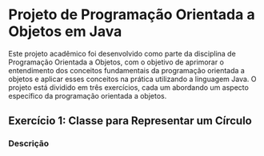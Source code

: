 # Projeto de Programação Orientada a Objetos em Java

Este projeto acadêmico foi desenvolvido como parte da disciplina de Programação Orientada a Objetos, com o objetivo de aprimorar o entendimento dos conceitos fundamentais da programação orientada a objetos e aplicar esses conceitos na prática utilizando a linguagem Java. O projeto está dividido em três exercícios, cada um abordando um aspecto específico da programação orientada a objetos.

## Exercício 1: Classe para Representar um Círculo

### Descrição
